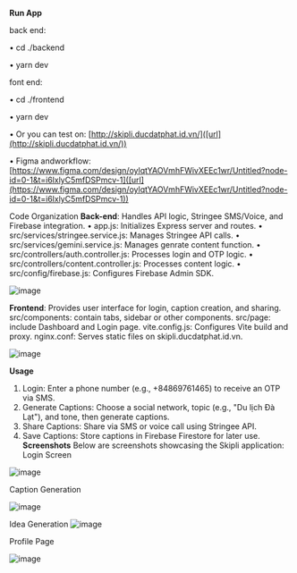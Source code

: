 **Run App**
 
 back end:
 
•	cd ./backend

•	yarn dev

font end: 

•	cd ./frontend

•	yarn dev

•	Or you can test on: [http://skipli.ducdatphat.id.vn/]([url](http://skipli.ducdatphat.id.vn/))

•	Figma andworkflow: [https://www.figma.com/design/oylqtYAOVmhFWivXEEc1wr/Untitled?node-id=0-1&t=i6lxlyC5mfDSPmcv-1]([url](https://www.figma.com/design/oylqtYAOVmhFWivXEEc1wr/Untitled?node-id=0-1&t=i6lxlyC5mfDSPmcv-1))

Code Organization
**Back-end**:  Handles API logic, Stringee SMS/Voice, and Firebase integration.
•	app.js: Initializes Express server and routes.
•	src/services/stringee.service.js: Manages Stringee API calls.
•	src/services/gemini.service.js: Manages genrate content function.
•	src/controllers/auth.controller.js: Processes login and OTP logic.
•	src/controllers/content.controller.js: Processes content logic.
•	src/config/firebase.js: Configures Firebase Admin SDK.

 ![image](https://github.com/user-attachments/assets/d388c38a-616c-4f7f-8891-5186fe21301b)
 
**Frontend**: Provides user interface for login, caption creation, and sharing.
src/components: contain tabs, sidebar or other components.
src/page: include Dashboard and Login page.
vite.config.js: Configures Vite build and proxy.
nginx.conf: Serves static files on skipli.ducdatphat.id.vn.

![image](https://github.com/user-attachments/assets/7ccbb7ef-3bea-4dd7-9042-a3558058df4b)

**Usage**
1.	Login: Enter a phone number (e.g., +84869761465) to receive an OTP via SMS.
2.	Generate Captions: Choose a social network, topic (e.g., "Du lịch Đà Lạt"), and tone, then generate captions.
3.	Share Captions: Share via SMS or voice call using Stringee API.
4.	Save Captions: Store captions in Firebase Firestore for later use.
**Screenshots**
Below are screenshots showcasing the Skipli application:
Login Screen

![image](https://github.com/user-attachments/assets/e4c95d0b-0f7e-45e9-bbef-479e5d415e81)

Caption Generation

![image](https://github.com/user-attachments/assets/535c031a-11b0-4449-b0d2-58639f6ebfab)

Idea Generation
![image](https://github.com/user-attachments/assets/82aef66a-711c-4f37-9580-80016c68eade)

Profile Page

![image](https://github.com/user-attachments/assets/6dd60737-d4c5-462d-bc09-a614bf3f051e)

